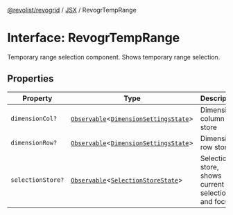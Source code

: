 [@revolist/revogrid](README.md) / [JSX](Namespace.JSX.md) / RevogrTempRange

# Interface: RevogrTempRange

Temporary range selection component. Shows temporary range selection.

## Properties

| Property | Type | Description | Defined in |
| ------ | ------ | ------ | ------ |
| `dimensionCol?` | [`Observable`](TypeAlias.Observable.md)\<[`DimensionSettingsState`](Interface.DimensionSettingsState.md)\> | Dimension column store | [src/components.d.ts:2088](https://github.com/revolist/revogrid/blob/a849a2bedd405f9be6994ce2465b998f17fd214c/src/components.d.ts#L2088) |
| `dimensionRow?` | [`Observable`](TypeAlias.Observable.md)\<[`DimensionSettingsState`](Interface.DimensionSettingsState.md)\> | Dimension row store | [src/components.d.ts:2092](https://github.com/revolist/revogrid/blob/a849a2bedd405f9be6994ce2465b998f17fd214c/src/components.d.ts#L2092) |
| `selectionStore?` | [`Observable`](TypeAlias.Observable.md)\<[`SelectionStoreState`](TypeAlias.SelectionStoreState.md)\> | Selection store, shows current selection and focus | [src/components.d.ts:2096](https://github.com/revolist/revogrid/blob/a849a2bedd405f9be6994ce2465b998f17fd214c/src/components.d.ts#L2096) |
